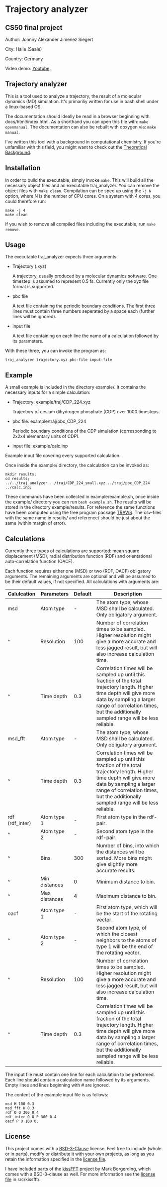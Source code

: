 # Trajectory analyzer #

## CS50 final project #

Author: Johnny Alexander Jimenez Siegert

City: Halle (Saale)

Country: Germany

Video demo: [Youtube](https://youtu.be/846dDKsV6Go).

## Trajectory analyzer #

This is a tool used to analyze a trajectory, the result of a molecular dynamics (MD) simulation. It's primariliy written for use in bash shell under a linux-based OS.

The documentation should ideally be read in a browser beginning with docs/html/index.html. As a shorthand you can open this file with: `make openmanual`. The documentation can also be rebuilt with doxygen via: `make manual`.

I've written this tool with a background in computational chemistry. If you're unfamiliar with this field, you might want to check out the [Theoretical Background](docs/THEORY.md).

## Installation #

In order to build the executable, simply invoke `make`. This will build all the necessary object files and an executable traj_analyzer. You can remove the object files with `make clean`.
Compilation can be sped up using the `-j N` option, where N is the number of CPU cores. On a system with 4 cores, you could therefore run:

    make -j 4
    make clean

If you wish to remove all compiled files including the executable, run `make remove`.

## Usage #

The executable traj_analyzer expects three arguments:
- Trajectory (.xyz)
 
    A trajectory, usually produced by a molecular dynamics software. One timestep is assumed to represent 0.5 fs.  Currently only the xyz file format is supported.

- pbc file

    A text file containing the periodic boundary conditions. The first three lines must contain three numbers seperated by a space each (further lines will be ignored).

- input file

    A text file containing on each line the name of a calculation followed by its parameters.

With these three, you can invoke the program as:

    traj_analyzer trajectory.xyz pbc-file input-file

## Example #

A small example is included in the directory example/. It contains the necessary inputs for a simple calculation:
- Trajectory: example/traj/CDP_224.xyz

    Trajectory of cesium dihydrogen phosphate (CDP) over 1000 timesteps. 

- pbc file: example/traj/pbc_CDP_224

    Periodic boundary conditions of the CDP simulation (corresponding to 2x2x4 elementary units of CDP).

- input file: example/calc.inp

 Example input file covering every supported calculation.

Once inside the example/ directory, the calculation can be invoked as:

~~~~~~~~~~~~~~
mkdir results; 
cd results;
../../traj_analyzer ../traj/CDP_224_small.xyz ../traj/pbc_CDP_224 ../calc.inp;
~~~~~~~~~~~~~~

These commands have been collected in example/example.sh, once inside the example/ directory you can run `bash example.sh`. The results will be stored in the directory example/results. For reference the same functions have been computed using the free program package [TRAVIS](http://www.travis-analyzer.de/). The csv-files with the same name in results/ and reference/ should be just about the same (within margin of error).

## Calculations #

Currently three types of calculations are supported: mean square displacement (MSD), radial distribution function (RDF) and orientational auto-correlation function (OACF). 

Each function requires either one (MSD) or two (RDF, OACF) obligatory arguments. The remaining arguments are optional and will be assumed to be their default values, if not specified. All calculations with arguments are:

Calulcation | Parameters | Default | Description
------------|------------|---------|------------
msd         | Atom type  |    -    | The atom type, whose MSD shall be calculated. Only obligatory argument.
^           | Resolution |   100   | Number of correlation times to be sampled. Higher resolution might give a more accurate and less jagged result, but will also increase calculation time.
^           | Time depth |   0.3   | Correlation times will be sampled up until this fraction of the total trajectory length. Higher time depth will give more data by sampling a larger range of correlation times, but the additionally sampled range will be less reliable.
msd_fft     | Atom type  |    -    | The atom type, whose MSD shall be calculated. Only obligatory argument.
^           | Time depth |   0.3   | Correlation times will be sampled up until this fraction of the total trajectory length. Higher time depth will give more data by sampling a larger range of correlation times, but the additionally sampled range will be less reliable.
rdf (rdf_inter)        | Atom type 1 |   -    | First atom type in the rdf-pair.
^ | Atom type 2 |   -    | Second atom type in the rdf-pair.
^           | Bins        |   300  | Number of bins, into which the distances will be sorted. More bins might give slightly more accurate results.
^           | Min distances | 0    | Minimum distance to bin.
^           | Max distances | 4    | Maximum distance to bin.
oacf        | Atom type 1 |   -    | First atom type, which will be the start of the rotating vector.
^           | Atom type 2 |   -    | Second atom type, of which the closest neighbors to the atoms of type 1 will be the end of the rotating vector.
^           | Resolution |   100   | Number of correlation times to be sampled. Higher resolution might give a more accurate and less jagged result, but will also increase calculation time.
^           | Time depth |   0.3   | Correlation times will be sampled up until this fraction of the total trajectory length. Higher time depth will give more data by sampling a larger range of correlation times, but the additionally sampled range will be less reliable.

The input file must contain one line for each calculation to be performed. Each line should contain a calculation name followed by its arguments. Empty lines and lines beginning with # are ignored.

The content of the example input file is as follows:

    msd H 100 0.3
    msd_fft H 0.3
    rdf O O 300 0 4
    rdf_inter O O P 300 0 4
    oacf P O 100 0.

## License #

This project comes with a [BSD-3-Clause](https://opensource.org/licenses/BSD-3-Clause) license. Feel free to include (whole or in parts), modify or distribute it with your own projects, as long as you retain the information specified in the [license file](../../LICENSE).

I have included parts of the [kissFFT](https://github.com/mborgerding/kissfft) project by Mark Borgerding, which comes with a BSD-3-clause as well. For more information see the [license file](../../src/kissFFT/COPYING) in src/kissfft/.
